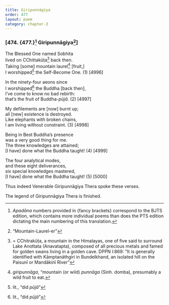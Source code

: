 ```yaml
---
title: Giripunnāgiya
order: 477
layout: poem
category: chapter-3
---
```


### \[474. {477.}[^1] Giripunnāgiya[^2]\]

The Blessed One named Sobhita  
lived on <span class="diacritics" data-state="on">C</span><span class="no-diacritics" data-state="off">Ch</span>ittakūṭa[^3] back then.  
Taking \[some\] mountain laurel[^4] \[fruit,\]  
I worshipped[^5] the Self-Become One. (1) \[4996\]

In the ninety-four aeons since  
I worshipped[^6] the Buddha \[back then\],  
I’ve come to know no bad rebirth:  
that’s the fruit of Buddha-*pūjā*. (2) \[4997\]

My defilements are \[now\] burnt up;  
all \[new\] existence is destroyed.  
Like elephants with broken chains,  
I am living without constraint. (3) \[4998\]

Being in Best Buddha’s presence  
was a very good thing for me.  
The three knowledges are attained;  
\[I have\] done what the Buddha taught! (4) \[4999\]

The four analytical modes,  
and these eight deliverances,  
six special knowledges mastered,  
\[I have\] done what the Buddha taught! (5) \[5000\]

Thus indeed Venerable Giripunnāgiya Thera spoke these verses.

The legend of Giripunnāgiya Thera is finished.

[^1]: *Apadāna* numbers provided in {fancy brackets} correspond to the BJTS edition, which contains more individual poems than does the PTS edition dictating the main numbering of this translation.

[^2]: “Mountain-Laurel-er”

[^3]: = <span class="diacritics" data-state="on">C</span><span class="no-diacritics" data-state="off">Ch</span>itrakūṭa, a mountain in the Himalayas, one of five said to surround Lake Anottata (Anavatapta), composed of all precious metals and famed for golden swans living in a golden cave. DPPN I:869: “It is generally identified with Kāmptanāthgiri in Bundelkhand, an isolated hill on the Paisunī or Mandākinī River”

[^4]: *giripunnāga*, “mountain (or wild) *punnāga* (Sinh. domba), presumably a wild fruit to eat.

[^5]: lit., “did *pūjā*”

[^6]: lit., “did *pūjā*”
